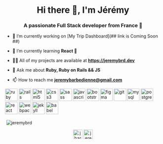 <h1 align="center">Hi there 👋, I'm Jérémy</h1>
<h3 align="center">A passionate Full Stack developer from France 🥖</h3>

- 🔭 I’m currently working on [My Trip Dashboard](## link is Coming Soon ##)

- 🌱 I’m currently learning **React 🚀**

- 👨‍💻 All of my projects are available at **https://jeremybrd.dev**

- 💬 Ask me about **Ruby, Ruby on Rails && JS**

- 📫 How to reach me **jeremybarbedienne@gmail.com**

<p align="left"><img src="https://devicons.github.io/devicon/devicon.git/icons/ruby/ruby-original-wordmark.svg" alt="ruby" width="40" height="40"/> <img src="https://devicons.github.io/devicon/devicon.git/icons/rails/rails-original-wordmark.svg" alt="rails" width="40" height="40"/> <img src="https://devicons.github.io/devicon/devicon.git/icons/html5/html5-original-wordmark.svg" alt="html5" width="40" height="40"/> <img src="https://devicons.github.io/devicon/devicon.git/icons/css3/css3-original-wordmark.svg" alt="css3" width="40" height="40"/> <img src="https://devicons.github.io/devicon/devicon.git/icons/sass/sass-original.svg" alt="sass" width="40" height="40"/> <img src="https://devicons.github.io/devicon/devicon.git/icons/javascript/javascript-original.svg" alt="javascript" width="40" height="40"/> <img src="https://devicons.github.io/devicon/devicon.git/icons/bootstrap/bootstrap-plain.svg" alt="bootstrap" width="40" height="40"/> <img src="https://www.vectorlogo.zone/logos/figma/figma-icon.svg" alt="figma" width="40" height="40"/> <img src="https://www.vectorlogo.zone/logos/git-scm/git-scm-icon.svg" alt="git" width="40" height="40"/> <img src="https://devicons.github.io/devicon/devicon.git/icons/mysql/mysql-original-wordmark.svg" alt="mysql" width="40" height="40"/> <img src="https://devicons.github.io/devicon/devicon.git/icons/postgresql/postgresql-original-wordmark.svg" alt="postgresql" width="40" height="40"/> <img src="https://devicons.github.io/devicon/devicon.git/icons/react/react-original-wordmark.svg" alt="react" width="40" height="40"/> <img src="https://devicons.github.io/devicon/devicon.git/icons/webpack/webpack-original.svg" alt="webpack" width="40" height="40"/> <img src="https://www.vectorlogo.zone/logos/jekyllrb/jekyllrb-icon.svg" alt="jekyll" width="40" height="40"/> <img src="https://www.vectorlogo.zone/logos/babeljs/babeljs-icon.svg" alt="babel" width="40" height="40"/></p>

<p>&nbsp;<img align="center" src="https://github-readme-stats.vercel.app/api?username=jeremybrd&show_icons=true" alt="jeremybrd" /></p>

<p align="center">
<a href="https://twitter.com/jbarbedienne" target="blank"><img align="center" src="https://cdn.jsdelivr.net/npm/simple-icons@3.0.1/icons/twitter.svg" alt="jbarbedienne" height="30" width="30" /></a>
<a href="https://linkedin.com/in/jeremy-barbedienne" target="blank"><img align="center" src="https://cdn.jsdelivr.net/npm/simple-icons@3.0.1/icons/linkedin.svg" alt="jeremy-barbedienne" height="30" width="30" /></a>
</p>
